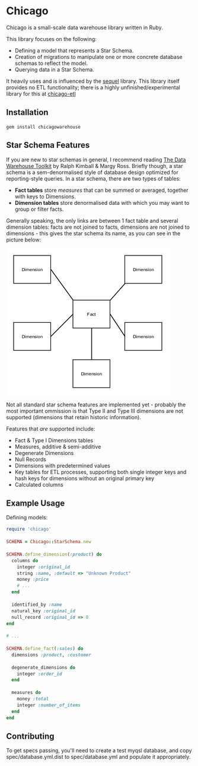 Chicago
=======

Chicago is a small-scale data warehouse library written in Ruby.

This library focuses on the following:

* Defining a model that represents a Star Schema.
* Creation of migrations to manipulate one or more concrete database
  schemas to reflect the model.
* Querying data in a Star Schema.

It heavily uses and is influenced by the
[sequel](http://sequel.jeremyevans.net/) library. This library itself provides no ETL functionality; there is a highly unfinished/experimental library for this at [chicago-etl](http://github.com/notonthehighstreet/chicago-etl)

Installation
------------

    gem install chicagowarehouse

Star Schema Features
--------------------

If you are new to star schemas in general, I recommend reading [The
Data Warehouse
Toolkit](http://www.amazon.co.uk/The-Data-Warehouse-Toolkit-Dimensional/dp/0471200247)
by Ralph Kimball & Margy Ross. Briefly though, a star schema is a
sem-denormalised style of database design optimized for
reporting-style queries. In a star schema, there are two types of
tables:

* **Fact tables** store *measures* that can be summed or averaged,
    together with keys to Dimensions.
* **Dimension tables** store denormalised data with which you may want
    to group or filter facts.

Generally speaking, the only links are between 1 fact table and
several dimension tables: facts are not joined to facts, dimensions
are not joined to dimensions - this gives the star schema its name, as
you can see in the picture below:

![Star Schema](/docimages/starschema.png?raw=true)

Not all standard star schema features are implemented yet - probably
the most important ommission is that Type II and Type III dimensions
are not supported (dimensions that retain historic information).

Features that *are* supported include:

* Fact & Type I Dimensions tables
* Measures, additive & semi-additive
* Degenerate Dimensions
* Null Records
* Dimensions with predetermined values
* Key tables for ETL processes, supporting both single integer keys
  and hash keys for dimensions without an original primary key
* Calculated columns

Example Usage
-------------

Defining models:

```ruby
require 'chicago'

SCHEMA = Chicago::StarSchema.new

SCHEMA.define_dimension(:product) do
  columns do
    integer :original_id
    string :name, :default => "Unknown Product"
    money :price
    # ...
  end

  identified_by :name
  natural_key :original_id
  null_record :original_id => 0
end

# ...

SCHEMA.define_fact(:sales) do
  dimensions :product, :customer

  degenerate_dimensions do
    integer :order_id
  end

  measures do
    money :total
    integer :number_of_items
  end
end
```

Contributing
------------

To get specs passing, you'll need to create a test myqsl database, and
copy spec/database.yml.dist to spec/database.yml and populate it
appropriately.
